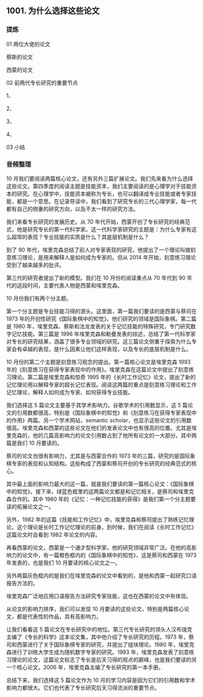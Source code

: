 ## 1001. 为什么选择这些论文

### 提炼

01 两位大佬的论文

蔡斯的论文

西蒙的论文

02 前两代专长研究的重要节点

1、

2、

3、

4、

03 小结

### 音频整理

10 月我们要阅读两篇核心论文，还有另外三篇扩展论文。我们先来看为什么选择这些论文。第四季度的阅读主题是技能资本，我们主要阅读的是心理学对于技能资本的研究。在心理学中，技能资本被称为专长，也可以翻译成专业技能或者专家技能，都是一个意思。在记录导读中，我们看到了研究专长的三代心理学家，每一代都有自己的侧重的研究方向，以及不太一样的研究方法。

我们来看专长研究的发展历史。从 70 年代开始，西蒙开创了专长研究的经典范式，他是研究专长的第一代科学家。这一代科学家研究的主题是：为什么专家有这么超常的表现？专业技能的实质是什么？其底层机制是什么？

到了 90 年代，埃里克森总结了前人对专家表现的研究，他提出了一个理论叫做刻意练习理论，是用来解释人是如何成为专家的。但从 2014 年开始，刻意练习理论受到了越来越多的批评。

第三代的研究者提出了新的模型。我们在 10 月份的阅读重点从 70 年代到 90 年代的这段时间，主要代表人物是西蒙和埃里克森。

10 月份我们有两个分主题。

第一个分主题是专业技能习得的源头。这里面，第一篇我们要读的是西蒙与蔡司在 1973 年的开创性研究《国际象棋中的知觉》。他们研究的领域是国际象棋。第二篇是 1980 年，埃里克森、蔡斯和法龙发表的关于记忆技能的特殊研究，专门研究数字记忆技能。第三篇是 1996 年埃里克森和勒曼发表的综述，总结了第一代科学家对专长的研究结果，涵盖了很多专业领域的研究。这三篇论文侧重于探索为什么专家会有卓越的表现，是什么因素让他们这样表现，以及专长的底层机制是什么。

10 月份的第二个主题是刻意练习观念的提出。第一篇核心论文是埃里克森 1993 年的《刻意练习在获得专家表现中的作用》。埃里克森在这篇论文中提出了刻意练习理论。第二篇是埃里克森和惊奇 1995 年的《长时工作记忆》论文，提出了新的记忆理论用以解释专家的超长记忆表现。阅读这两篇的重点是刻意练习理论和工作记忆理论，解释人如何成为专家、如何获得专业技能。

我们选择这 5 篇论文主要基于其学术影响力。谷歌学术的引用数显示，这 5 篇论文的引用数都很高，特别是《国际象棋中的知觉》和《刻意练习在获得专家表现中的作用》两篇。另一个学术网站，semantic scholar，也显示这些论文的引用数很高。埃里克森和西蒙的这些论文在他们的发表论文中也有很高的位置。尤其是埃里克森的，他的几篇高影响力的论文引用数占到了他所有论文的一大部分。其中两篇是我们 10 月要读的。

蔡司的论文也很有影响力，尤其是与西蒙合作的 1973 年的三篇，研究的是国际象棋专家的表现和认知结构。这些构成了西蒙和蔡司开创的专长研究的经典范式的核心。

其中最上面的影响力最大的这一篇，就是我们要读的第一篇核心论文：《国际象棋中的知觉》。接下来，绿蓝色框里的这两篇论文都是和记忆相关，是蔡司和埃里克森合作的。其中 1980 年的《记忆：一种记忆技能的获得》是我们第一个分主题要读的拓展论文之一。

另外，1982 年的这篇《技能和工作记忆》中，埃里克森和蔡司提出了熟练记忆理论。这个理论是长时工作记忆理论的前身。到时候，我们在阅读《长时工作记忆》这篇论文时会看到 1982 年论文的内容。

再看西蒙的论文，西蒙是一个通才型科学家，他的研究领域非常广泛。在他的高影响力的论文中，有一篇橙色框内的《国际象棋中的知觉》，这是蔡司和西蒙在 1973 年发表的，也是我们 10 月要读的核心论文之一。

另外两篇灰色框内的是我们在埃里克森的论文中看到的，是他和西蒙一起研究口语报告方法的。

埃里克森广泛地应用口语报告方法研究专家技能，这也在西蒙的论文中有体现。

从论文的影响力排序，我们可以发现 10 月要读的这些论文，特别是两篇核心论文，都是代表性的作品，具有高影响力。

让我们看看这 5 篇论文在专长研究中的地位。第三代专长研究的领头人汉布瑞克主编了《专长的科学》这本论文集，其中他介绍了专长研究的历程。1973 年，蔡司和西蒙进行了关于国际象棋专家的研究，并提出了组块理论。1980 年，埃里克森进行了训练大学生成为随机数字专家的研究。1993 年，埃里克森发表了刻意练习理论的论文，这篇论文标志了专长是后天习得的观点的巅峰，也是我们要读的另一个核心论文。2006 年，埃里克森主编了专长研究的第一本手册。

总结下来，我们选择这 5 篇论文作为 10 月的学习内容是因为它们的引用数和学术影响力都很大。它们也代表了专长研究后天习得流派的重要节点。
